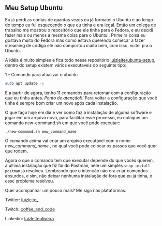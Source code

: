 ## Meu Setup Ubuntu

Eu já perdi as contas de quantas vezes eu já formatei o Ubuntu e ao longo do tempo eu fui esquecendo o que eu tinha e era legal.
Então um colega de trabalho me mostrou o repositório que ele tinha para o Fedora, e eu decidi fazer mais ou menos a mesma coisa para
o Ubuntu . Primeira coisa eu gostava muito do Fedora mas como estava querendo começar a fazer streaming de código ele não comportou 
muito bem, com isso, voltei pra o Ubuntu.

A idéia é muito simples e fica todo nesse repositório [luizleite/ubuntu-setup](https://github.com/luizleite-hotmart/ubuntu-setup), 
dentro do setup existem  vários executaveis do seguinte tipo:

 1 - Comando para atualizar o ubuntu 
```bash
sudo apt update -y
```

E a partir de agora, tenho 11 comandos para retornar com a configuração que eu tinha antes.
_Ponto de atenção!!!_ Para voltar a configuração que você tinha é sempre bom criar um novo após cada instalação.

O que faço hoje em dia é ver como faz a instalação de alguma software e jogar em um arquivo novo, para facilitar esse processo, eu 
coloquei um comando new-command.sh em que você pode executar::

`./new-command.sh new_command_name`

O comando acima vai criar um arquivo executável com o nome _new_command_name_ , no qual você pode colocar os passos que você quer que rodem.

Agora o que o comando tem que executar depende do que vocês querem, a ultima instalação que fiz foi do Postman, nele um simples `snap install postman` já resolveu.
Lembrando que o intenção não era criar comandos absurdos, e sim, não deixar nenhuma instalação de fora que eu já tinha, e esse problema resolveu.

Quer acompanhar um pouco mais? Me siga nas plataformas.

Twitter: [luizleite_](https://twitter.com/luizleite_)

Twitch: [coffee_and_code](https://www.twitch.tv/coffee_and_code)

Linkedin: [luizleiteoliveira](https://www.linkedin.com/in/luizleiteoliveira/)